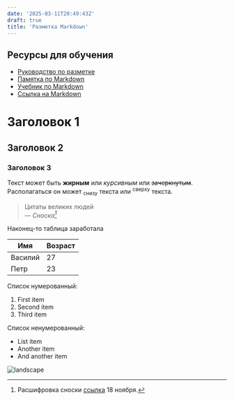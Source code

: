 ```yaml
---
date: '2025-03-11T20:49:43Z'
draft: true
title: 'Разметка Markdown'
---
```


## Ресурсы для обучения

* [Руководство по разметке](https://www.markdownguide.org/)
* [Памятка по Markdown](https://github.com/adam-p/markdown-here/wiki/Markdown-Cheatsheet)
* [Учебник по Markdown](https://www.markdowntutorial.com/)
* [Ссылка на Markdown](https://commonmark.org/help/)

# Заголовок 1

## Заголовок 2

### Заголовок 3

Текст может быть **жирным** или *курсивным* или ~~зачеркнутым~~. Располагаться он может <sub>снизу</sub> текста или <sup>сверху</sup> текста.

> Цитаты великих людей<br>
> — <cite>Сноска[^1]</cite>

[^1]: Расшифровка сноски [ссылка](https://www.youtube.com/watch?v=PAAkCSZUG1c) 18 ноября.

Наконец-то таблица заработала

|   Имя | Возраст  |
|--------|------|
|    Василий | 27   |
|  Петр | 23   |

Список нумерованный:

1. First item
2. Second item
3. Third item


Список ненумерованный:

* List item
* Another item
* And another item

![landscape](https://picsum.photos/800/600 "Unsplash Landscape")